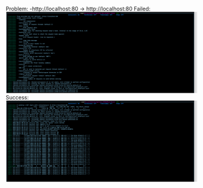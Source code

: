 Problem: -http://localhost:80 -> http://localhost:80
Failed:
![alt text](1.png)
Success:
![alt text](2.png)
